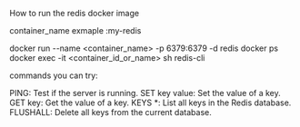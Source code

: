 How to run the redis docker image

container_name exmaple :my-redis

docker run --name <container_name> -p 6379:6379 -d redis
docker ps
docker exec -it <container_id_or_name> sh
redis-cli

commands you can try:

PING: Test if the server is running.
SET key value: Set the value of a key.
GET key: Get the value of a key.
KEYS \*: List all keys in the Redis database.
FLUSHALL: Delete all keys from the current database.
